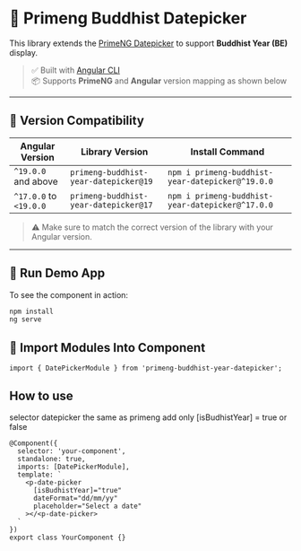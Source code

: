 # 📅 Primeng Buddhist Datepicker

This library extends the [PrimeNG Datepicker](https://primeng.org/datepicker) to support **Buddhist Year (BE)** display.

> ✅ Built with [Angular CLI](https://github.com/angular/angular-cli)  
> 📦 Supports **PrimeNG** and **Angular** version mapping as shown below

---

## 🔄 Version Compatibility

| Angular Version        | Library Version                        | Install Command                                          |
|------------------------|----------------------------------------|----------------------------------------------------------|
| `^19.0.0` and above    | `primeng-buddhist-year-datepicker@19` | `npm i primeng-buddhist-year-datepicker@^19.0.0`         |
| `^17.0.0` to `<19.0.0` | `primeng-buddhist-year-datepicker@17` | `npm i primeng-buddhist-year-datepicker@^17.0.0`         |

> ⚠️ Make sure to match the correct version of the library with your Angular version.

---

## 🧪 Run Demo App

To see the component in action:

```bash
npm install
ng serve
```


## 🧪 Import Modules Into Component
```
import { DatePickerModule } from 'primeng-buddhist-year-datepicker';
```


## How to use 
selector datepicker the same as primeng add only [isBudhistYear] = true or false
```
@Component({
  selector: 'your-component',
  standalone: true,
  imports: [DatePickerModule],
  template: `
    <p-date-picker
      [isBudhistYear]="true"
      dateFormat="dd/mm/yy"
      placeholder="Select a date"
    ></<p-date-picker>
  `
})
export class YourComponent {}
```